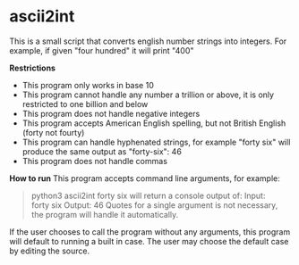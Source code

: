 # ascii2int

This is a small script that converts english number strings into integers.
For example, if given "four hundred" it will print "400"

__Restrictions__
- This program only works in base 10
- This program cannot handle any number a trillion or above, it is only restricted to one billion and below
- This program does not handle negative integers
- This program accepts American English spelling, but not British English (forty not fourty)
- This program can handle hyphenated strings, for example "forty six" will produce the same output as "forty-six": 46
- This program does not handle commas

__How to run__
This program accepts command line arguments, for example:
> python3 ascii2int forty six
will return a console output of:
> Input:  
> forty six
> Output:
> 46
Quotes for a single argument is not necessary, the program will handle it automatically.

If the user chooses to call the program without any arguments, this program will default to running a built in case. The user may choose the default case by editing the source.

